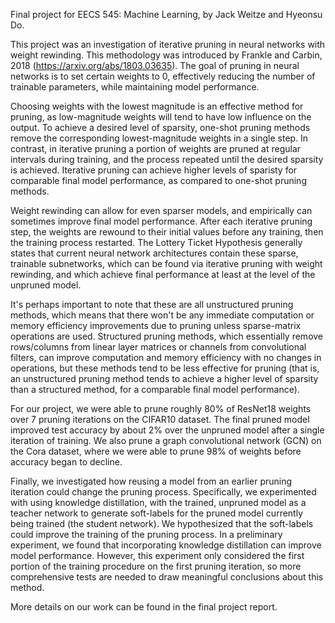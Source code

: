 Final project for EECS 545: Machine Learning, by Jack Weitze and Hyeonsu Do.

This project was an investigation of iterative pruning in neural networks with weight rewinding. This methodology was introduced by Frankle and Carbin, 2018 (https://arxiv.org/abs/1803.03635).
The goal of pruning in neural networks is to set certain weights to 0, effectively reducing the number of trainable parameters, while maintaining model performance.

Choosing weights with the lowest magnitude is an effective method for pruning, as low-magnitude weights will tend to have low influence on the output. To achieve a desired level of sparsity,
one-shot pruning methods remove the corresponding lowest-magnitude weights in a single step. In contrast, in iterative pruning a portion of weights are pruned at regular intervals during training, and
the process repeated until the desired sparsity is achieved. Iterative pruning can achieve higher levels of sparisty for comparable final model performance, as compared to one-shot pruning methods.

Weight rewinding can allow for even sparser models, and empirically can sometimes improve final model performance. After each iterative pruning step, the weights are rewound to their initial values before
any training, then the training process restarted. The Lottery Ticket Hypothesis generally states that current neural network architectures contain these sparse, trainable subnetworks, which can be found via
iterative pruning with weight rewinding, and which achieve final performance at least at the level of the unpruned model. 

It's perhaps important to note that these are all unstructured pruning methods, which means that there won't be any immediate computation or memory efficiency improvements due to pruning unless sparse-matrix operations are used. Structured pruning methods, which essentially remove rows/columns from linear layer matrices or channels from convolutional filters, can improve computation and memory efficiency with no changes in operations, but these methods tend to be less effective for pruning (that is, an unstructured pruning method tends to achieve a higher level of sparsity than a structured method, for a comparable final model performance).

For our project, we were able to prune roughly 80% of ResNet18 weights over 7 pruning iterations on the CIFAR10 dataset. The final pruned model improved test accuracy by about 2% over the unpruned model
after a single iteration of training. We also prune a graph convolutional network (GCN) on the Cora dataset, where we were able to prune 98% of weights before accuracy began to decline.

Finally, we investigated how reusing a model from an earlier pruning iteration could change the pruning process. Specifically, we experimented with using knowledge distillation, with the trained, unpruned model 
as a teacher network to generate soft-labels for the pruned model currently being trained (the student network). We hypothesized that the soft-labels could improve the training of the pruning process. In a preliminary
experiment, we found that incorporating knowledge distillation can improve model performance. However, this experiment only considered the first portion of the training procedure on the first pruning iteration, so more comprehensive tests are needed to draw meaningful conclusions about this method.

More details on our work can be found in the final project report.